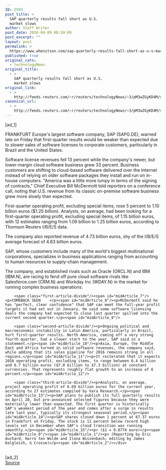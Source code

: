 ```yaml
---
ID: 2593
post_title: >
  SAP quarterly results fall short as U.S.
  market slows
author: Staff Writer
post_date: 2016-04-09 00:59:09
post_excerpt: ""
layout: post
permalink: >
  https://www.whenitson.com/sap-quarterly-results-fall-short-as-u-s-market-slows/
published: true
original_cats:
  - technologyNews
original_title:
  - >
    SAP quarterly results fall short as U.S.
    market slows
original_link:
  - >
    http://feeds.reuters.com/~r/reuters/technologyNews/~3/pM3wZGyKD4M/story01.htm
canonical_url:
  - >
    http://feeds.reuters.com/~r/reuters/technologyNews/~3/pM3wZGyKD4M/story01.htm
---
```

 [ad_1]
<br><div id="articleText">
<span id="midArticle_start"/>

<span id="midArticle_0"/><span class="focusParagraph" readability="7"><p><span class="articleLocation">FRANKFURT</span> Europe's largest software company, SAP (<span id="symbol_SAPG.DE_0">SAPG.DE</span>), warned late on Friday that first-quarter results would be weaker than expected due to slower sales of software licenses to corporate customers, particularly in Brazil and the United States.</p></span><span id="midArticle_1"/><p>Software license revenues fell 13 percent while the company's newer, but lower-margin cloud software business grew 33 percent. Business customers are shifting to cloud-based software delivered over the Internet instead of relying on older software packages they install and run on in-house computers.     "America was a little more lumpy in terms of the signing of contracts," Chief Executive Bill McDermott told reporters on a conference call, noting that U.S. revenue from its classic on-premise software business grew more slowly than expected.</p><span id="midArticle_2"/><p>First-quarter operating profit, excluding special items, rose 5 percent to 1.10 billion euros ($1.25 billion).    Analysts, on average, had been looking for a first-quarter operating profit, excluding special items, of 1.15 billion euros, with 12 estimates ranging from 1.09 billion to 1.25 billion euros, according to Thomson Reuters I/B/E/S data.</p><span id="midArticle_3"/><p>The company also reported revenue of 4.73 billion euros, shy of the I/B/E/S average forecast of 4.83 billion euros.</p><span id="midArticle_4"/><p>SAP, whose customers include many of the world's biggest multinational corporations, specializes in business applications ranging from accounting to human resources to supply-chain management.</p><span id="midArticle_5"/><p>The company, and established rivals such as Oracle (<span id="symbol_ORCL.N_1">ORCL.N</span>) and IBM (<span id="symbol_IBM.N_2">IBM.N</span>), are racing to fend off pure cloud software rivals like Salesforce.com (<span id="symbol_CRM.N_3">CRM.N</span>) and Workday Inc (<span id="symbol_WDAY.N_4">WDAY.N</span>) in the market for running complex business operations.</p><span id="midArticle_6"/>
        
        <span class="first-article-divide"/><span id="midArticle_7"/><p>COMEBACK SEEN    </p><span id="midArticle_8"/><p>McDermott said he has "perfect, clear confidence" that SAP can meet the full-year profit targets it had set out in January. He said some software licensing deals the company had expected to close last quarter spilled into the current second quarter.</p><span id="midArticle_9"/>
        
        <span class="second-article-divide"/><p>Ongoing political and macroeconomic instability in Latin America, particularly in Brazil, hurt first-quarter results. North America, coming off a very strong fourth quarter, had a slower start to the year, SAP said in a statement.</p><span id="midArticle_10"/><p>Asia, Europe, the Middle East and Africa turned in solid software revenues, the company said, while adding that its sales pipeline for 2016 remains strong in all regions.</p><span id="midArticle_11"/><p>It reiterated that it expects 2016 operating profit, excluding items, to range between 6.4 billion and 6.7 billion euros ($7.0 billion to $7.3 billion) at constant currencies. That represents roughly flat growth to an increase of 6 percent.</p><span id="midArticle_12"/>
        
        <span class="third-article-divide"/><p>Analysts, on average, project operating profit of 6.69 billion euros for the current year, according to 27 estimates compiled by Vara Research.</p><span id="midArticle_13"/><p>SAP plans to publish its full quarterly results on April 20, but pre-announced selected figures because they were materially lower than expected. The first quarter is historically SAP's weakest period of the year and comes after a surge in results late last year, typically its strongest seasonal period.</p><span id="midArticle_14"/><p>SAP shares closed down 1 percent at 67.37 euros in Frankfurt on Friday. The stock is 11 percent below record high levels set in December when SAP's cloud transition was running smoothly.</p><span id="midArticle_15"/><p> ($1 = 0.8774 euro)</p><span id="midArticle_0"/><span id="midArticle_1"/><p> (Reporting by Eric Auchard, Harro ten Wolde and Ilona Wissenbach; editing by James Dalgleish, G Crosse)</p><span id="midArticle_2"/></div>
<br>[ad_2]
<br><a href="http://feeds.reuters.com/~r/reuters/technologyNews/~3/pM3wZGyKD4M/story01.htm">Source </a>